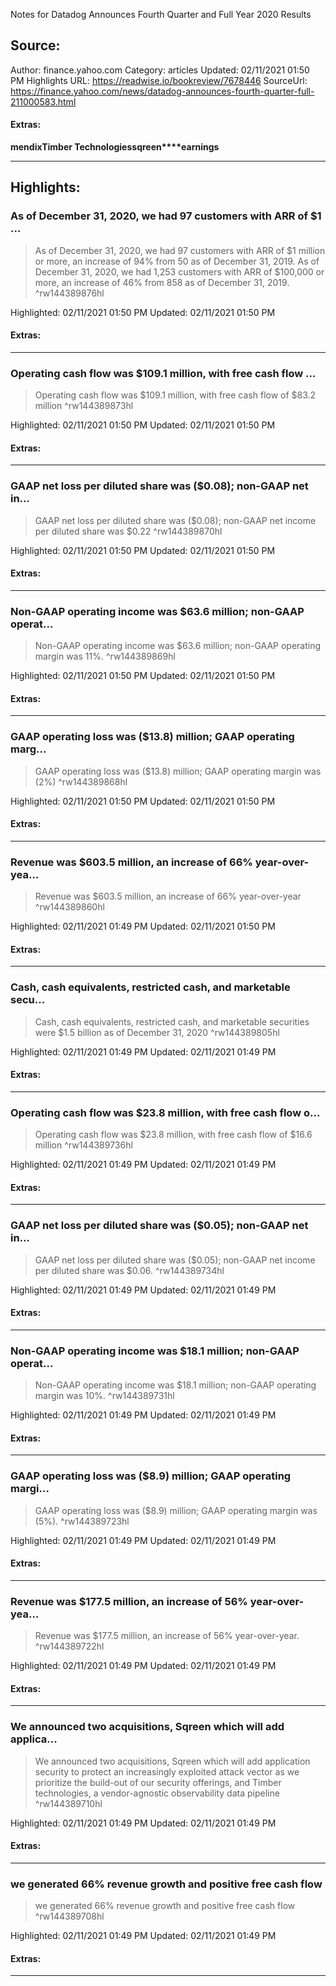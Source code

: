 Notes for Datadog Announces Fourth Quarter and Full Year 2020 Results

## Source:
Author: finance.yahoo.com
Category: articles
Updated: 02/11/2021 01:50 PM
Highlights URL: https://readwise.io/bookreview/7678446
SourceUrl: https://finance.yahoo.com/news/datadog-announces-fourth-quarter-full-211000583.html


#### Extras:
**mendix****Timber Technologies****sqreen****earnings**

 
-----
 ## Highlights:

### As of December 31, 2020, we had 97 customers with ARR of $1 ...
>As of December 31, 2020, we had 97 customers with ARR of $1 million or more, an increase of 94% from 50 as of December 31, 2019. As of December 31, 2020, we had 1,253 customers with ARR of $100,000 or more, an increase of 46% from 858 as of December 31, 2019. ^rw144389876hl


Highlighted: 02/11/2021 01:50 PM
Updated: 02/11/2021 01:50 PM


#### Extras:





------

### Operating cash flow was $109.1 million, with free cash flow ...
>Operating cash flow was $109.1 million, with free cash flow of $83.2 million ^rw144389873hl


Highlighted: 02/11/2021 01:50 PM
Updated: 02/11/2021 01:50 PM


#### Extras:





------

### GAAP net loss per diluted share was ($0.08); non-GAAP net in...
>GAAP net loss per diluted share was ($0.08); non-GAAP net income per diluted share was $0.22 ^rw144389870hl


Highlighted: 02/11/2021 01:50 PM
Updated: 02/11/2021 01:50 PM


#### Extras:



------

### Non-GAAP operating income was $63.6 million; non-GAAP operat...
>Non-GAAP operating income was $63.6 million; non-GAAP operating margin was 11%. ^rw144389869hl


Highlighted: 02/11/2021 01:50 PM
Updated: 02/11/2021 01:50 PM


#### Extras:



------

### GAAP operating loss was ($13.8) million; GAAP operating marg...
>GAAP operating loss was ($13.8) million; GAAP operating margin was (2%) ^rw144389868hl


Highlighted: 02/11/2021 01:50 PM
Updated: 02/11/2021 01:50 PM


#### Extras:



------

### Revenue was $603.5 million, an increase of 66% year-over-yea...
>Revenue was $603.5 million, an increase of 66% year-over-year ^rw144389860hl


Highlighted: 02/11/2021 01:49 PM
Updated: 02/11/2021 01:50 PM


#### Extras:



------

### Cash, cash equivalents, restricted cash, and marketable secu...
>Cash, cash equivalents, restricted cash, and marketable securities were $1.5 billion as of December 31, 2020 ^rw144389805hl


Highlighted: 02/11/2021 01:49 PM
Updated: 02/11/2021 01:49 PM


#### Extras:



------

### Operating cash flow was $23.8 million, with free cash flow o...
>Operating cash flow was $23.8 million, with free cash flow of $16.6 million ^rw144389736hl


Highlighted: 02/11/2021 01:49 PM
Updated: 02/11/2021 01:49 PM


#### Extras:



------

### GAAP net loss per diluted share was ($0.05); non-GAAP net in...
>GAAP net loss per diluted share was ($0.05); non-GAAP net income per diluted share was $0.06. ^rw144389734hl


Highlighted: 02/11/2021 01:49 PM
Updated: 02/11/2021 01:49 PM


#### Extras:



------

### Non-GAAP operating income was $18.1 million; non-GAAP operat...
>Non-GAAP operating income was $18.1 million; non-GAAP operating margin was 10%. ^rw144389731hl


Highlighted: 02/11/2021 01:49 PM
Updated: 02/11/2021 01:49 PM


#### Extras:



------

### GAAP operating loss was ($8.9) million; GAAP operating margi...
>GAAP operating loss was ($8.9) million; GAAP operating margin was (5%). ^rw144389723hl


Highlighted: 02/11/2021 01:49 PM
Updated: 02/11/2021 01:49 PM


#### Extras:



------

### Revenue was $177.5 million, an increase of 56% year-over-yea...
>Revenue was $177.5 million, an increase of 56% year-over-year. ^rw144389722hl


Highlighted: 02/11/2021 01:49 PM
Updated: 02/11/2021 01:49 PM


#### Extras:



------

### We announced two acquisitions, Sqreen which will add applica...
>We announced two acquisitions, Sqreen which will add application security to protect an increasingly exploited attack vector as we prioritize the build-out of our security offerings, and Timber technologies, a vendor-agnostic observability data pipeline ^rw144389710hl


Highlighted: 02/11/2021 01:49 PM
Updated: 02/11/2021 01:49 PM


#### Extras:



------

### we generated 66% revenue growth and positive free cash flow
>we generated 66% revenue growth and positive free cash flow ^rw144389708hl


Highlighted: 02/11/2021 01:49 PM
Updated: 02/11/2021 01:49 PM


#### Extras:



------

